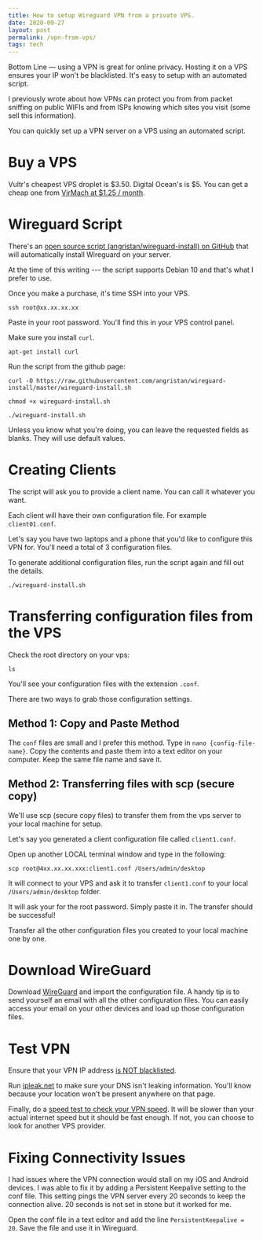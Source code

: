 ```yaml
---
title: How to setup Wireguard VPN from a private VPS.
date: 2020-09-27
layout: post
permalink: /vpn-from-vps/
tags: tech
---
```


Bottom Line — using a VPN is great for online privacy. Hosting it on a VPS ensures your IP won't be blacklisted. It's easy to setup with an automated script.

I previously wrote about how VPNs can protect you from from packet sniffing on public WIFIs and from ISPs knowing which sites you visit (some sell this information).

You can quickly set up a VPN server on a VPS using an automated script.

# Buy a VPS
Vultr's cheapest VPS droplet is $3.50. Digital Ocean's is $5. You can get a cheap one from [VirMach at $1.25 / month](https://www.google.com/url?sa=t&rct=j&q=&esrc=s&source=web&cd=&cad=rja&uact=8&ved=2ahUKEwjKiYWa5IrsAhXlY98KHXEKBTIQFjAAegQIBBAB&url=https%3A%2F%2Fbilling.virmach.com%2Fcart.php&usg=AOvVaw3U7Q7qDAKWMsQSU1reS0Yu).

# Wireguard Script
There's an [open source script (angristan/wireguard-install) on GitHub](https://github.com/angristan/wireguard-install) that will automatically install Wireguard on your server.

At the time of this writing --- the script supports Debian 10 and that's what I prefer to use.

Once you make a purchase, it's time SSH into your VPS.

`ssh root@xx.xx.xx.xx`

Paste in your root password. You'll find this in your VPS control panel.

Make sure you install `curl`.

`apt-get install curl`

Run the script from the github page:

`curl -O https://raw.githubusercontent.com/angristan/wireguard-install/master/wireguard-install.sh`

`chmod +x wireguard-install.sh`

`./wireguard-install.sh`

Unless you know what you're doing, you can leave the requested fields as blanks. They will use default values.

# Creating Clients
The script will ask you to provide a client name. You can call it whatever you want.

Each client will have their own configuration file. For example `client01.conf`.

Let's say you have two laptops and a phone that you'd like to configure this VPN for. You'll need a total of 3 configuration files.

To generate additional configuration files, run the script again and fill out the details.

`./wireguard-install.sh`

# Transferring configuration files from the VPS

Check the root directory on your vps:

`ls`

You'll see your configuration files with the extension `.conf`.

There are two ways to grab those configuration settings.

## Method 1: Copy and Paste Method

The `conf` files are small and I prefer this method. Type in `nano {config-file-name}`. Copy the contents and paste 
them into a text editor on your computer. Keep the same file name and save it.

## Method 2: Transferring files with scp (secure copy)

We'll use scp (secure copy files) to transfer them from the vps server to your local machine for setup.

Let's say you generated a client configuration file called `client1.conf`.

Open up another LOCAL terminal window and type in the following:

`scp root@4xx.xx.xx.xxx:client1.conf /Users/admin/desktop`

It will connect to your VPS and ask it to transfer `client1.conf` to your local `/Users/admin/desktop` folder.

It will ask your for the root password. Simply paste it in. The transfer should be successful!

Transfer all the other configuration files you created to your local machine one by one.

# Download WireGuard
Download [WireGuard](https://www.wireguard.com/) and import the configuration file.
A handy tip is to send yourself an email with all the other configuration files. You can easily access your email on your other devices and load up those configuration files.

# Test VPN

Ensure that your VPN IP address [is NOT blacklisted](https://whatismyipaddress.com/blacklist-check).

Run [ipleak.net](https://ipleak.net/) to make sure your DNS isn't leaking information. You'll know because your location won't be present anywhere on that page.

Finally, do a [speed test to check your VPN speed](https://www.speedtest.net/). It will be slower than your actual internet speed but it should be fast enough. If not, you can choose to look for another VPS provider.

# Fixing Connectivity Issues
I had issues where the VPN connection would stall on my iOS and Android devices. I was able to fix it by adding a 
Persistent Keepalive setting to the conf file. This setting pings the VPN server every 20 seconds to keep the 
connection alive. 20 seconds is not set in stone but it worked for me.

Open the conf file in a text editor and add the line `PersistentKeepalive = 20`. Save the file and use it in Wireguard.

